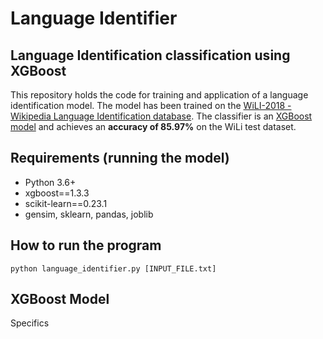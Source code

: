 # Language Identifier

## Language Identification classification using XGBoost
This repository holds the code for training and application of a language identification model. The model has been trained on the [WiLI-2018 - Wikipedia Language Identification database](https://zenodo.org/record/841984). The classifier is an [XGBoost model](https://xgboost.readthedocs.io/en/latest/) and achieves an **accuracy of 85.97%** on the WiLi test dataset.

## Requirements (running the model)
- Python 3.6+
- xgboost==1.3.3
- scikit-learn==0.23.1
- gensim, sklearn, pandas, joblib

## How to run the program

```
python language_identifier.py [INPUT_FILE.txt]
```

## XGBoost Model
Specifics
